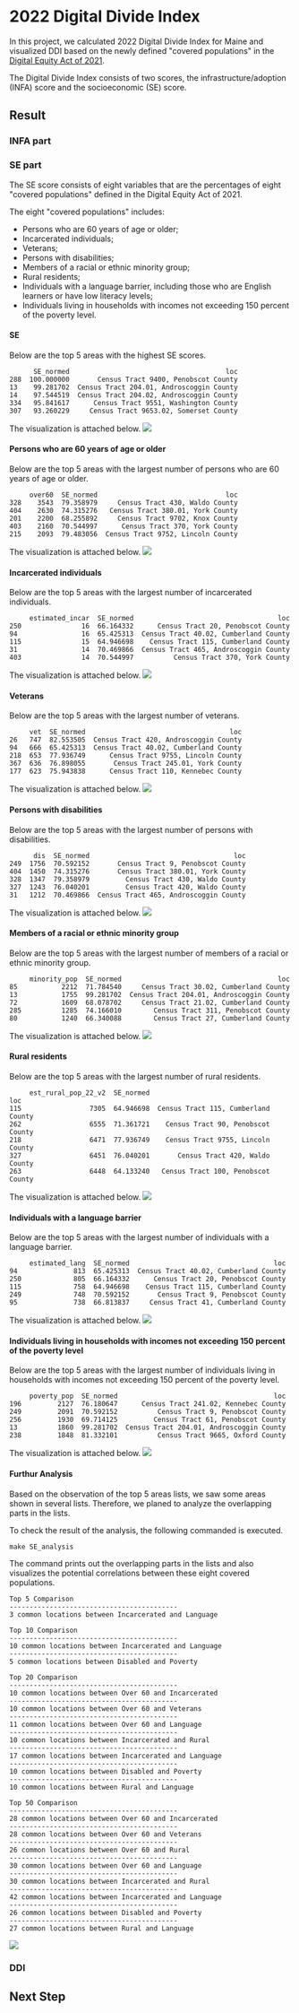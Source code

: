 # 2022 Digital Divide Index
In this project, we calculated 2022 Digital Divide Index for Maine and visualized DDI based on the newly defined "covered populations" in the [Digital Equity Act of 2021](https://www.census.gov/programs-surveys/community-resilience-estimates/partnerships/ntia/digital-equity.html).

The Digital Divide Index consists of two scores, the infrastructure/adoption (INFA) score and the socioeconomic (SE) score. 

## Result
### INFA part

### SE part
The SE score consists of eight variables that are the percentages of eight "covered populations" defined in the Digital Equity Act of 2021.

The eight "covered populations" includes:
- Persons who are 60 years of age or older;
- Incarcerated individuals;
- Veterans;
- Persons with disabilities;
- Members of a racial or ethnic minority group;
- Rural residents;
- Individuals with a language barrier, including those who are English learners or have low literacy levels;
- Individuals living in households with incomes not exceeding 150 percent of the poverty level.

#### SE
Below are the top 5 areas with the highest SE scores. 
```
      SE_normed                                       loc
288  100.000000       Census Tract 9400, Penobscot County
13    99.281702  Census Tract 204.01, Androscoggin County
14    97.544519  Census Tract 204.02, Androscoggin County
334   95.841617      Census Tract 9551, Washington County
307   93.260229     Census Tract 9653.02, Somerset County
```
The visualization is attached below.
<img src='../figs/SE_normed_tract.png'>

#### Persons who are 60 years of age or older
Below are the top 5 areas with the largest number of persons who are 60 years of age or older.
```
     over60  SE_normed                                loc
328    3543  79.358979     Census Tract 430, Waldo County
404    2630  74.315276   Census Tract 380.01, York County
201    2200  68.255892     Census Tract 9702, Knox County
403    2160  70.544997      Census Tract 370, York County
215    2093  79.483056  Census Tract 9752, Lincoln County
```

The visualization is attached below.
<img src='../figs/per_over60_tract.png'>

#### Incarcerated individuals
Below are the top 5 areas with the largest number of incarcerated individuals.
```
     estimated_incar  SE_normed                                    loc
250               16  66.164332      Census Tract 20, Penobscot County
94                16  65.425313  Census Tract 40.02, Cumberland County
115               15  64.946698    Census Tract 115, Cumberland County
31                14  70.469866  Census Tract 465, Androscoggin County
403               14  70.544997          Census Tract 370, York County
```

The visualization is attached below.
<img src='../figs/per_incar_tract.png'>

#### Veterans
Below are the top 5 areas with the largest number of veterans.
```
     vet  SE_normed                                    loc
26   747  82.553505  Census Tract 420, Androscoggin County
94   666  65.425313  Census Tract 40.02, Cumberland County
218  653  77.936749      Census Tract 9755, Lincoln County
367  636  76.898055       Census Tract 245.01, York County
177  623  75.943838      Census Tract 110, Kennebec County
```

The visualization is attached below.
<img src='../figs/per_vet_tract.png'>

#### Persons with disabilities
Below are the top 5 areas with the largest number of persons with disabilities.
```
      dis  SE_normed                                    loc
249  1756  70.592152       Census Tract 9, Penobscot County
404  1450  74.315276       Census Tract 380.01, York County
328  1347  79.358979         Census Tract 430, Waldo County
327  1243  76.040201         Census Tract 420, Waldo County
31   1212  70.469866  Census Tract 465, Androscoggin County
```

The visualization is attached below.
<img src='../figs/per_dis_tract.png'>

#### Members of a racial or ethnic minority group
Below are the top 5 areas with the largest number of members of a racial or ethnic minority group.
```
     minority_pop  SE_normed                                       loc
85           2212  71.784540     Census Tract 30.02, Cumberland County
13           1755  99.281702  Census Tract 204.01, Androscoggin County
72           1609  68.078702     Census Tract 21.02, Cumberland County
285          1285  74.166010        Census Tract 311, Penobscot County
80           1240  66.340088        Census Tract 27, Cumberland County
```

The visualization is attached below.
<img src='../figs/per_minority_pop_tract.png'>

#### Rural residents
Below are the top 5 areas with the largest number of rural residents.
```
     est_rural_pop_22_v2  SE_normed                                  loc
115                 7305  64.946698  Census Tract 115, Cumberland County
262                 6555  71.361721    Census Tract 90, Penobscot County
218                 6471  77.936749    Census Tract 9755, Lincoln County
327                 6451  76.040201       Census Tract 420, Waldo County
263                 6448  64.133240   Census Tract 100, Penobscot County
```

The visualization is attached below.
<img src='../figs/per_est_rural_pop_22_v2_tract.png'>

#### Individuals with a language barrier
Below are the top 5 areas with the largest number of individuals with a language barrier.
```
     estimated_lang  SE_normed                                    loc
94              813  65.425313  Census Tract 40.02, Cumberland County
250             805  66.164332      Census Tract 20, Penobscot County
115             758  64.946698    Census Tract 115, Cumberland County
249             748  70.592152       Census Tract 9, Penobscot County
95              738  66.813837     Census Tract 41, Cumberland County
```

The visualization is attached below.
<img src='../figs/per_lang_pop_tract.png'>

#### Individuals living in households with incomes not exceeding 150 percent of the poverty level
Below are the top 5 areas with the largest number of individuals living in households with incomes not exceeding 150 percent of the poverty level.
```
     poverty_pop  SE_normed                                       loc
196         2127  76.180647      Census Tract 241.02, Kennebec County
249         2091  70.592152          Census Tract 9, Penobscot County
256         1930  69.714125         Census Tract 61, Penobscot County
13          1860  99.281702  Census Tract 204.01, Androscoggin County
238         1848  81.332101          Census Tract 9665, Oxford County
```

The visualization is attached below.
<img src='../figs/per_poverty_pop_tract.png'>

#### Furthur Analysis
Based on the observation of the top 5 areas lists, we saw some areas shown in several lists. Therefore, we planed to analyze the overlapping parts in the lists. 

To check the result of the analysis, the following commanded is executed.
```
make SE_analysis
```

The command prints out the overlapping parts in the lists and also visualizes the potential correlations between these eight covered populations.
```
Top 5 Comparison
------------------------------------------
3 common locations between Incarcerated and Language

Top 10 Comparison
------------------------------------------
10 common locations between Incarcerated and Language
------------------------------------------
5 common locations between Disabled and Poverty

Top 20 Comparison
------------------------------------------
10 common locations between Over 60 and Incarcerated
------------------------------------------
10 common locations between Over 60 and Veterans
------------------------------------------
11 common locations between Over 60 and Language
------------------------------------------
10 common locations between Incarcerated and Rural
------------------------------------------
17 common locations between Incarcerated and Language
------------------------------------------
10 common locations between Disabled and Poverty
------------------------------------------
10 common locations between Rural and Language

Top 50 Comparison
------------------------------------------
28 common locations between Over 60 and Incarcerated
------------------------------------------
28 common locations between Over 60 and Veterans
------------------------------------------
26 common locations between Over 60 and Rural
------------------------------------------
30 common locations between Over 60 and Language
------------------------------------------
30 common locations between Incarcerated and Rural
------------------------------------------
42 common locations between Incarcerated and Language
------------------------------------------
26 common locations between Disabled and Poverty
------------------------------------------
27 common locations between Rural and Language
```

<img src='../figs/corr.png'>

### DDI

## Next Step






